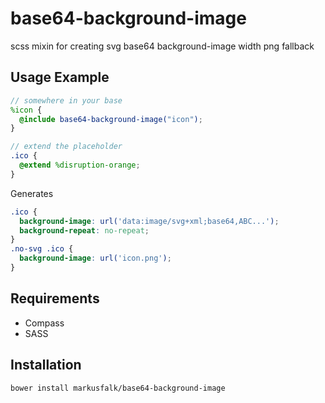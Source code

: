 base64-background-image
============

scss mixin for creating svg base64 background-image width png fallback

Usage Example
-------------

```scss
// somewhere in your base
%icon {
  @include base64-background-image("icon");
}

// extend the placeholder
.ico {
  @extend %disruption-orange;
}
```

Generates

```css
.ico {
  background-image: url('data:image/svg+xml;base64,ABC...');
  background-repeat: no-repeat;
}
.no-svg .ico {
  background-image: url('icon.png');
}
```

Requirements
------------

* Compass
* SASS

Installation
------------

```bash
bower install markusfalk/base64-background-image
```
